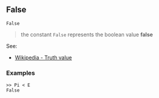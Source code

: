 ## False

```
False
``` 

> the constant `False` represents the boolean value **false**

See:  
* [Wikipedia - Truth value](http://en.wikipedia.org/wiki/Truth_value)  

### Examples
```  
>> Pi < E
False
```